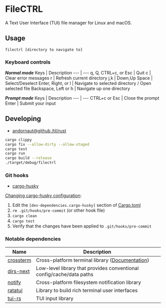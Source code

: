 # FileCTRL

A Text User Interface (TUI) file manager for Linux and macOS.

## Usage

```
filectrl [directory to navigate to]
```

### Keyboard controls

***Normal mode***
Keys | Description
--- | ---
q, Q, CTRL+c, or Esc | Quit
c | Clear error messages
r | Refresh current directory
j,k | Down,Up
Space | Select/Deselect
Enter, Right, or l | Navigate to selected directory / Open selected file
Backspace, Left or h | Navigate up one directory

***Prompt mode***
Keys | Description
--- | ---
CTRL+c or Esc | Close the prompt
Enter | Submit your input

## Developing

* [andornaut@github /til/rust](https://github.com/andornaut/til/blob/master/docs/rust.md)

```bash
cargo clippy
cargo fix --allow-dirty --allow-staged
cargo test
cargo run
cargo build --release
./target/debug/filectrl
```

### Git hooks

* [cargo-husky](https://github.com/rhysd/cargo-husky)

[Changing cargo-husky configuration](https://github.com/rhysd/cargo-husky/issues/30):

1. Edit the `[dev-dependencies.cargo-husky]` section of [Cargo.toml](./Cargo.toml)
1. `rm .git/hooks/pre-commit` (or other hook file)
1. `cargo clean`
1. `cargo test`
1. Verify that the changes have been applied to `.git/hooks/pre-commit`

### Notable dependencies

Name | Description
--- | ---
[crossterm](https://github.com/crossterm-rs/crossterm)| Cross-platform terminal library ([Documentation](https://docs.rs/crossterm/latest/crossterm/))
[dirs-next](https://github.com/xdg-rs/dirs/tree/master/dirs) | Low-level library that provides conventional config/cache/data paths
[notify](https://github.com/notify-rs/notify)|Cross-platform filesystem notification library
[ratatui](https://github.com/tui-rs-revival/ratatui) | Library to build rich terminal user interfaces
[tui-rs](https://github.com/sayanarijit/tui-input/) | TUI input library

